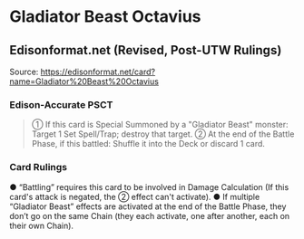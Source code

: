 # Gladiator Beast Octavius

## Edisonformat.net (Revised, Post-UTW Rulings)

Source: https://edisonformat.net/card?name=Gladiator%20Beast%20Octavius

### Edison-Accurate PSCT

> ① If this card is Special Summoned by a "Gladiator Beast" monster:
> Target 1 Set Spell/Trap; destroy that target.
> ② At the end of the Battle Phase, if this battled:
> Shuffle it into the Deck or discard 1 card.

### Card Rulings

● “Battling” requires this card to be involved in Damage Calculation
(If this card's attack is negated, the ② effect can't activate).
● If multiple “Gladiator Beast” effects are activated at the end of the Battle Phase,
they don’t go on the same Chain (they each activate, one after another, each on their own Chain).
            